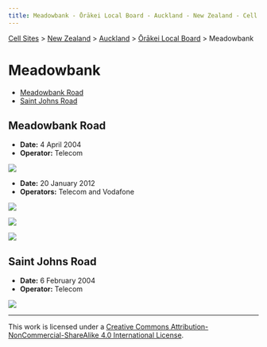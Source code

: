 ```yaml
---
title: Meadowbank - Ōrākei Local Board - Auckland - New Zealand - Cell Sites
---
```


[Cell Sites](../../../) > [New Zealand](../../) > [Auckland](../) > [Ōrākei Local Board](./) > Meadowbank

# Meadowbank

* [Meadowbank Road](#meadowbank-road)
* [Saint Johns Road](#saint-johns-road)

## Meadowbank Road

* **Date:** 4 April 2004
* **Operator:** Telecom

![](https://f001.backblazeb2.com/file/CellSites/NZ/AUK/%C5%8Cr%C4%81kei/20040404-161953.jpg)

* **Date:** 20 January 2012
* **Operators:** Telecom and Vodafone

![](https://f001.backblazeb2.com/file/CellSites/NZ/AUK/%C5%8Cr%C4%81kei/20120120-125436.jpg)

![](https://f001.backblazeb2.com/file/CellSites/NZ/AUK/%C5%8Cr%C4%81kei/20120120-125706.jpg)

![](https://f001.backblazeb2.com/file/CellSites/NZ/AUK/%C5%8Cr%C4%81kei/20120120-130042.jpg)

## Saint Johns Road

* **Date:** 6 February 2004
* **Operator:** Telecom

![](https://f001.backblazeb2.com/file/CellSites/NZ/AUK/%C5%8Cr%C4%81kei/20040206-151609.jpg)

---

This work is licensed under a [Creative Commons Attribution-NonCommercial-ShareAlike 4.0 International License](http://creativecommons.org/licenses/by-nc-sa/4.0/).

